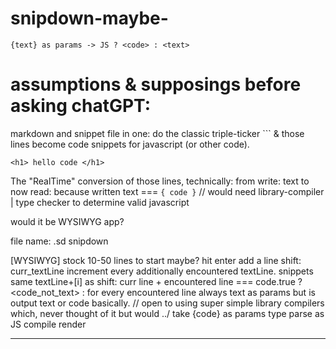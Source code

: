 # snipdown-maybe-
`{text} as params -> JS ? <code> : <text>` 

# assumptions & supposings before asking chatGPT:
markdown and snippet file in one:
do the classic triple-ticker ``` & those lines become code snippets for javascript (or other code).
```
<h1> hello code </h1>
```

The "RealTime" conversion of those lines, technically:
from write: text
to now read: because written text === ``` { code } ``` // would need library-compiler | type checker to determine valid javascript 

would it be WYSIWYG app? 

file name:
.sd snipdown 

[WYSIWYG]
stock 10-50 lines to start maybe?
hit enter add a line
shift: curr_textLine increment every additionally encountered textLine.
snippets same textLine+[i] as shift: curr line + encountered line === code.true ? <code_not_text> : <text> for every encountered line
always text as params but is output text or code basically.
// open to using super simple library compilers which, never thought of it but would ../ take {code} as params type parse as JS compile render
* * * * * * * * *
